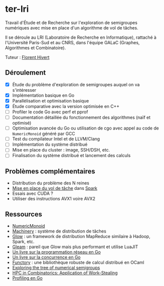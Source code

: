 # ter-lri

Travail d'Étude et de Recherche sur l'exploration de semigroupes numériques avec mise en place d'un algorithme de vol de tâches.

Il se déroule au LRI (Laboratoire de Recherche en Informatique), rattaché à l'Université Paris-Sud et au CNRS, dans l'équipe GALaC (Graphes, Algorithmes et Combinatoire).

Tuteur : [Florent Hivert](https://www.lri.fr/~hivert/)

## Déroulement

- [x] Étude du problème d'exploration de semigroupes auquel on va s'intéresser
- [x] Implémentation basique en Go
- [x] Parallélisation et optimisation basique
- [x] Étude comparative avec la version optimisée en C++
- [ ] Profiler le code Go avec perf et pprof
- [ ] Documentation détaillée du fonctionnement des algorithmes (naïf et optimisé)
- [ ] Optimisation avancée du Go ou utilisation de cgo avec appel au code de `NumericMonoid` généré par GCC
- [ ] Test du compilateur Intel et de LLVM/Clang
- [ ] Implémentation du système distribué
- [ ] Mise en place du cluster : image, SSH/DSH, etc.
- [ ] Finalisation du système distribué et lancement des calculs

## Problèmes complémentaires

* Distribution du problème des N reines
* [Mise en place du vol de tâche](https://github.com/Didayolo/spark) dans [Spark](http://spark.apache.org/)
* Essais avec CUDA ?
* Utiliser des instructions AVX1 voire AVX2

## Ressources

* [NumericMonoid](https://github.com/hivert/NumericMonoid)
* [Machinery](https://github.com/RichardKnop/machinery) : système de distribution de tâches
* [Glow](https://github.com/chrislusf/glow) : un framework de distribution MapReduce similaire à Hadoop, Spark, etc.
* [Gleam](https://github.com/chrislusf/gleam) : pareil que Glow mais plus performant et utilise LuaJIT
* [Un livre sur la programmation réseau en Go](https://www.gitbook.com/book/jannewmarch/network-programming-with-go-golang-/details)
* [Un livre sur la concurrence en Go](http://shop.oreilly.com/product/9781783983483.do)
* [Functory](http://functory.lri.fr/About.html) : une bibliothèque robuste de calcul distribué en OCaml
* [Exploring the tree of numerical semigroups](https://hal.archives-ouvertes.fr/hal-00823339/document)
* [HPC in Combinatorics: Application of Work-Stealing](https://github.com/OpenDreamKit/OpenDreamKit/raw/master/WP5/T5.6/HPC-Combi.pdf)
* [Profiling en Go](https://blog.golang.org/profiling-go-programs)
